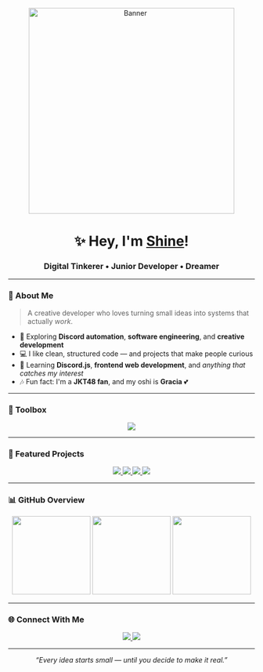 <p align="center">
  <img src="https://media1.tenor.com/m/HwYtFJQO3WAAAAAd/anime-hi.gif" width="420" alt="Banner">
</p>

<h1 align="center">✨ Hey, I'm <a href="https://github.com/zlxrnn">Shine</a>!</h1>
<h3 align="center">Digital Tinkerer • Junior Developer • Dreamer</h3>

---

### 🌸 About Me
> A creative developer who loves turning small ideas into systems that actually *work*.

- 🧠 Exploring **Discord automation**, **software engineering**, and **creative development**
- 💻 I like clean, structured code — and projects that make people curious
- 🌱 Learning **Discord.js**, **frontend web development**, and *anything that catches my interest*
- 🎶 Fun fact: I'm a **JKT48 fan**, and my oshi is **Gracia** 💕

---

### 🧰 Toolbox
<p align="center">
  <img src="https://skillicons.dev/icons?i=discordjs,html,css,discord,ae,figma,vscode&theme=dark" />
</p>

---

### 🚧 Featured Projects
<p align="center">
  <a href="https://github.com/zlxrnn/JKT48-Private-Message">
    <img src="https://github-readme-stats.vercel.app/api/pin/?username=zlxrnn&repo=JKT48-Private-Message&theme=midnight-purple&hide_border=true" />
  </a>
  <a href="https://github.com/zlxrnn/Lobbyverse-Bot">
    <img src="https://github-readme-stats.vercel.app/api/pin/?username=zlxrnn&repo=Lobbyverse-Bot&theme=midnight-purple&hide_border=true" />
  </a>
  <a href="https://github.com/zlxrnn/Gacha-Collection">
    <img src="https://github-readme-stats.vercel.app/api/pin/?username=zlxrnn&repo=Gacha-Collection&theme=midnight-purple&hide_border=true" />
  </a>
  <a href="https://github.com/zlxrnn/Executables-Customs">
    <img src="https://github-readme-stats.vercel.app/api/pin/?username=zlxrnn&repo=Executables-Customs&theme=midnight-purple&hide_border=true" />
  </a>
</p>

---

### 📊 GitHub Overview
<p align="center">
  <img height="160px" src="https://github-readme-stats.vercel.app/api?username=zlxrnn&show_icons=true&theme=midnight-purple&count_private=true"/>
  <img height="160px" src="https://github-readme-stats.vercel.app/api?username=zlxrnn&show_icons=true&theme=midnight-purple&count_private=true&cache_seconds=3600"/>
  <img height="160px" src="https://github-readme-stats.vercel.app/api/top-langs/?username=zlxrnn&layout=compact&theme=midnight-purple&count_private=true"/>
</p>

---

### 🌐 Connect With Me
<p align="center">
  <a href="https://discord.com/users/_onlyshinee">
    <img src="https://img.shields.io/badge/Discord-%40_onlyshinee-5865F2?style=flat&logo=discord" />
  </a>
  <a href="https://github.com/zlxrnn">
    <img src="https://img.shields.io/badge/GitHub-zlxrnn-171515?style=flat&logo=github" />
  </a>
</p>

---

<p align="center">
  <i>“Every idea starts small — until you decide to make it real.”</i>
</p>
